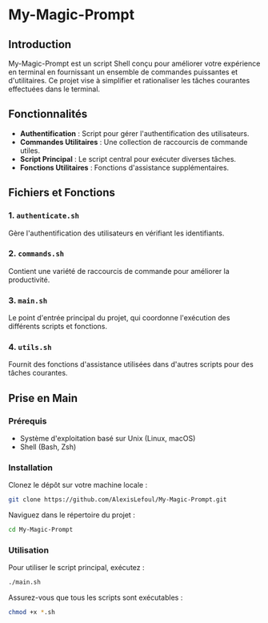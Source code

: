 # My-Magic-Prompt

## Introduction
My-Magic-Prompt est un script Shell conçu pour améliorer votre expérience en terminal en fournissant un ensemble de commandes puissantes et d'utilitaires. Ce projet vise à simplifier et rationaliser les tâches courantes effectuées dans le terminal.

## Fonctionnalités
- **Authentification** : Script pour gérer l'authentification des utilisateurs.
- **Commandes Utilitaires** : Une collection de raccourcis de commande utiles.
- **Script Principal** : Le script central pour exécuter diverses tâches.
- **Fonctions Utilitaires** : Fonctions d'assistance supplémentaires.

## Fichiers et Fonctions

### 1. `authenticate.sh`
Gère l'authentification des utilisateurs en vérifiant les identifiants.

### 2. `commands.sh`
Contient une variété de raccourcis de commande pour améliorer la productivité.

### 3. `main.sh`
Le point d'entrée principal du projet, qui coordonne l'exécution des différents scripts et fonctions.

### 4. `utils.sh`
Fournit des fonctions d'assistance utilisées dans d'autres scripts pour des tâches courantes.

## Prise en Main

### Prérequis
- Système d'exploitation basé sur Unix (Linux, macOS)
- Shell (Bash, Zsh)

### Installation
Clonez le dépôt sur votre machine locale :
```bash
git clone https://github.com/AlexisLefoul/My-Magic-Prompt.git
```
Naviguez dans le répertoire du projet :
```bash
cd My-Magic-Prompt
```
### Utilisation

Pour utiliser le script principal, exécutez :
```bash
./main.sh
```
Assurez-vous que tous les scripts sont exécutables :
```bash
chmod +x *.sh
```
